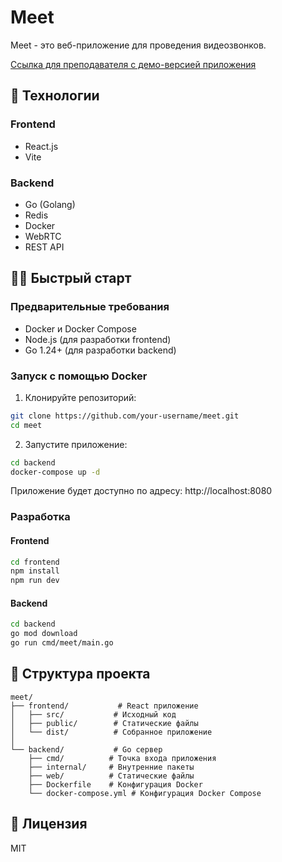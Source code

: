 # Meet

Meet - это веб-приложение для проведения видеозвонков.

[Ссылка для преподавателя с демо-версией приложения](https://amogus.root-hub.ru)

## 🚀 Технологии

### Frontend
- React.js
- Vite

### Backend
- Go (Golang)
- Redis
- Docker
- WebRTC
- REST API

## 🏃‍♂️ Быстрый старт

### Предварительные требования
- Docker и Docker Compose
- Node.js (для разработки frontend)
- Go 1.24+ (для разработки backend)

### Запуск с помощью Docker

1. Клонируйте репозиторий:
```bash
git clone https://github.com/your-username/meet.git
cd meet
```

2. Запустите приложение:
```bash
cd backend
docker-compose up -d
```

Приложение будет доступно по адресу: http://localhost:8080

### Разработка

#### Frontend
```bash
cd frontend
npm install
npm run dev
```

#### Backend
```bash
cd backend
go mod download
go run cmd/meet/main.go
```

## 📁 Структура проекта

```
meet/
├── frontend/           # React приложение
│   ├── src/           # Исходный код
│   ├── public/        # Статические файлы
│   └── dist/          # Собранное приложение
│
└── backend/           # Go сервер
    ├── cmd/          # Точка входа приложения
    ├── internal/     # Внутренние пакеты
    ├── web/          # Статические файлы
    ├── Dockerfile    # Конфигурация Docker
    └── docker-compose.yml # Конфигурация Docker Compose
```

## 📝 Лицензия

MIT 